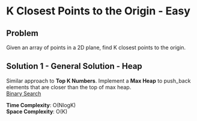 # K Closest Points to the Origin - Easy

## Problem
Given an array of points in a 2D plane, find K closest points to the origin.

## Solution 1 - General Solution - Heap
Similar approach to **Top K Numbers**. Implement a **Max Heap** to push_back elements that are closer than the top of max heap. <br>
[Binary Search](https://github.com/jecjung520/Algorithm/blob/main/Two%20Pointers/Pair%20with%20Target%20Sum%20-%20Easy/targetSum1.cc)

**Time Complexity**: O(NlogK) <br>
**Space Complexity**: O(K)